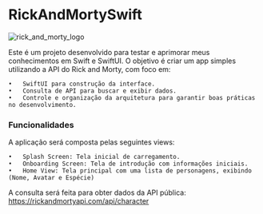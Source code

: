 # RickAndMortySwift
![rick_and_morty_logo](https://github.com/user-attachments/assets/ff411451-4d7e-4e91-a652-454c5b8c9267)


Este é um projeto desenvolvido para testar e aprimorar meus conhecimentos em Swift e SwiftUI. O objetivo é criar um app simples utilizando a API do Rick and Morty, com foco em:

	•	SwiftUI para construção da interface.
	•	Consulta de API para buscar e exibir dados.
	•	Controle e organização da arquitetura para garantir boas práticas no desenvolvimento.

### Funcionalidades

A aplicação será composta pelas seguintes views:

	•	Splash Screen: Tela inicial de carregamento.
	•	Onboarding Screen: Tela de introdução com informações iniciais.
	•	Home View: Tela principal com uma lista de personagens, exibindo (Nome, Avatar e Espécie)

A consulta será feita para obter dados da API pública: https://rickandmortyapi.com/api/character
